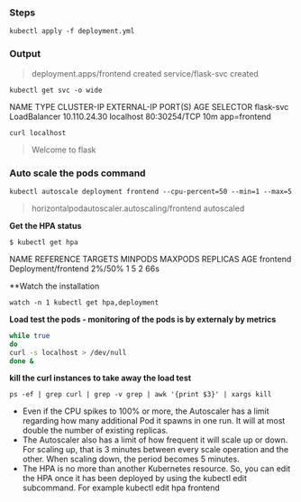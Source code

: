 
### Steps

```kubectl apply -f deployment.yml```

### Output

> deployment.apps/frontend created
> service/flask-svc created

```kubectl get svc -o wide```

NAME         TYPE           CLUSTER-IP       EXTERNAL-IP   PORT(S)        AGE   SELECTOR
flask-svc    LoadBalancer   10.110.24.30     localhost     80:30254/TCP   10m   app=frontend

```curl localhost```

> Welcome to flask

### Auto scale the pods command

```kubectl autoscale deployment frontend --cpu-percent=50 --min=1 --max=5```

>horizontalpodautoscaler.autoscaling/frontend autoscaled

**Get the HPA status**

```$ kubectl get hpa```

NAME       REFERENCE             TARGETS   MINPODS   MAXPODS   REPLICAS   AGE
frontend   Deployment/frontend   2%/50%    1         5         2          66s

**Watch the installation

```watch -n 1 kubectl get hpa,deployment```

**Load test the pods - monitoring of the pods is by externaly by metrics**

```bash
while true
do
curl -s localhost > /dev/null
done &
```

**kill the curl instances to take away the load test**

`ps -ef | grep curl | grep -v grep | awk '{print $3}' | xargs kill`

- Even if the CPU spikes to 100% or more, the Autoscaler has a limit regarding how many additional Pod it spawns in one run. It will at most double the number of existing replicas.
- The Autoscaler also has a limit of how frequent it will scale up or down. For scaling up, that is 3 minutes between every scale operation and the other. When scaling down, the period becomes 5 minutes.
- The HPA is no more than another Kubernetes resource. So, you can edit the HPA once it has been deployed by using the kubectl edit subcommand. For example kubectl edit hpa frontend
